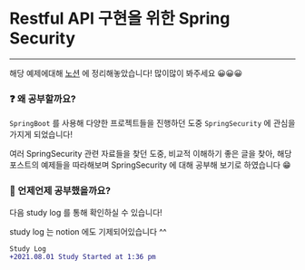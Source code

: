 # Restful API 구현을 위한 Spring Security
- - -
해당 예제에대해 [노션](https://www.notion.so/Spring-Security-for-Restful-API-1e60b2ac718548ba956959122011f70e) 
에 정리해놓았습니다! 많이많이 봐주세요 😀😀😀

### ❓ 왜 공부할까요?
`SpringBoot` 를 사용해 다양한 프로젝트들을 진행하던 도중
`SpringSecurity` 에 관심을 가지게 되었습니다!

여러 SpringSecurity 관련 자료들을 찾던 도중, 비교적 이해하기 좋은 글을 찾아, 해당 포스트의 예제들을 따라해보며 SpringSecurity 에 대해 공부해 보기로 하였습니다 😁

### 📆 언제언제 공부했을까요?
다음 study log 를 통해 확인하실 수 있습니다!

study log 는 notion 에도 기제되어있습니다 ^^
```diff
Study Log
+2021.08.01 Study Started at 1:36 pm
```
